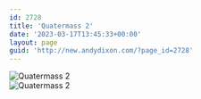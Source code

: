 ```yaml
---
id: 2728
title: 'Quatermass 2'
date: '2023-03-17T13:45:33+00:00'
layout: page
guid: 'http://new.andydixon.com/?page_id=2728'
---
```


![Quatermass 2](https://i0.wp.com/assets.g8x2.ldn.idrivee2-23.com/posters/Quatermass%202%2001.jpg?w=1200&ssl=1 "Quatermass 2")  
![Quatermass 2](https://i0.wp.com/assets.g8x2.ldn.idrivee2-23.com/posters/Quatermass%202%2002.jpg?w=1200&ssl=1 "Quatermass 2")